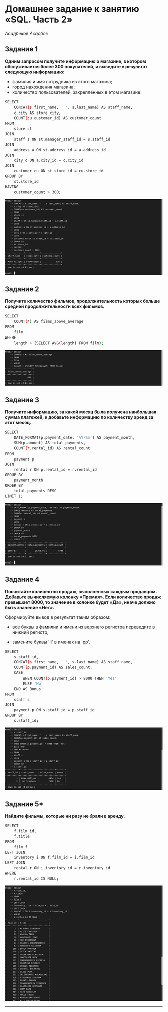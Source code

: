 # Домашнее задание к занятию «SQL. Часть 2»
*Асадбеков Асадбек*

## Задание 1

**Одним запросом получите информацию о магазине, в котором обслуживается более 300 покупателей, и выведите в результат следующую информацию:**

- фамилия и имя сотрудника из этого магазина;
- город нахождения магазина;
- количество пользователей, закреплённых в этом магазине.

```bash
SELECT 
    CONCAT(s.first_name, ' ', s.last_name) AS staff_name,
    c.city AS store_city,
    COUNT(cu.customer_id) AS customer_count
FROM 
    store st
JOIN 
    staff s ON st.manager_staff_id = s.staff_id
JOIN 
    address a ON st.address_id = a.address_id
JOIN 
    city c ON a.city_id = c.city_id
JOIN 
    customer cu ON st.store_id = cu.store_id
GROUP BY 
    st.store_id
HAVING 
    customer_count > 300;
```

![alt text](https://github.com/asad-bekov/hw-14/blob/main/img/1.png)

## Задание 2

**Получите количество фильмов, продолжительность которых больше средней продолжительности всех фильмов.**

```bash
SELECT 
    COUNT(*) AS films_above_average
FROM 
    film
WHERE 
    length > (SELECT AVG(length) FROM film);
```
![alt text](https://github.com/asad-bekov/hw-14/blob/main/img/2.png)

## Задание 3

**Получите информацию, за какой месяц была получена наибольшая сумма платежей, и добавьте информацию по количеству аренд за этот месяц.**

```bash
SELECT 
    DATE_FORMAT(p.payment_date, '%Y-%m') AS payment_month,
    SUM(p.amount) AS total_payments,
    COUNT(r.rental_id) AS rental_count
FROM 
    payment p
JOIN 
    rental r ON p.rental_id = r.rental_id
GROUP BY 
    payment_month
ORDER BY 
    total_payments DESC
LIMIT 1;
```
![alt text](https://github.com/asad-bekov/hw-14/blob/main/img/3.png)

## Задание 4

**Посчитайте количество продаж, выполненных каждым продавцом. Добавьте вычисляемую колонку «Премия». Если количество продаж превышает 8000, то значение в колонке будет «Да», иначе должно быть значение «Нет».**

Сформируйте вывод в результат таким образом:

- все буквы в фамилии и имени из верхнего регистра переведите в нижний регистр,

- замените буквы 'll' в именах на 'pp'.

```bash
SELECT 
    s.staff_id,
    CONCAT(s.first_name, ' ', s.last_name) AS staff_name,
    COUNT(p.payment_id) AS sales_count,
    CASE 
        WHEN COUNT(p.payment_id) > 8000 THEN 'Yes'
        ELSE 'No'
    END AS Bonus
FROM 
    staff s
JOIN 
    payment p ON s.staff_id = p.staff_id
GROUP BY 
    s.staff_id;
```
![alt text](https://github.com/asad-bekov/hw-14/blob/main/img/4.png)

## Задание 5*

**Найдите фильмы, которые ни разу не брали в аренду.**

```bash
SELECT 
    f.film_id,
    f.title
FROM 
    film f
LEFT JOIN 
    inventory i ON f.film_id = i.film_id
LEFT JOIN 
    rental r ON i.inventory_id = r.inventory_id
WHERE 
    r.rental_id IS NULL;
```
![alt text](https://github.com/asad-bekov/hw-14/blob/main/img/5.png)


---